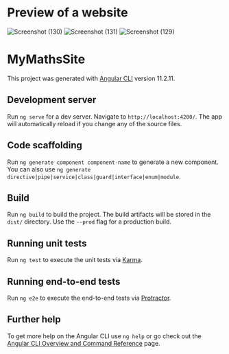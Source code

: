 # Preview of a website
![Screenshot (130)](https://user-images.githubusercontent.com/54330746/117567024-abb2a180-b0d7-11eb-9ece-c00a8b9f4f14.png)
![Screenshot (131)](https://user-images.githubusercontent.com/54330746/117567036-b40adc80-b0d7-11eb-887f-d026dd29596e.png)
![Screenshot (129)](https://user-images.githubusercontent.com/54330746/117567035-b40adc80-b0d7-11eb-9a96-a24287008e2f.png)
# MyMathsSite

This project was generated with [Angular CLI](https://github.com/angular/angular-cli) version 11.2.11.

## Development server

Run `ng serve` for a dev server. Navigate to `http://localhost:4200/`. The app will automatically reload if you change any of the source files.

## Code scaffolding

Run `ng generate component component-name` to generate a new component. You can also use `ng generate directive|pipe|service|class|guard|interface|enum|module`.

## Build

Run `ng build` to build the project. The build artifacts will be stored in the `dist/` directory. Use the `--prod` flag for a production build.

## Running unit tests

Run `ng test` to execute the unit tests via [Karma](https://karma-runner.github.io).

## Running end-to-end tests

Run `ng e2e` to execute the end-to-end tests via [Protractor](http://www.protractortest.org/).

## Further help

To get more help on the Angular CLI use `ng help` or go check out the [Angular CLI Overview and Command Reference](https://angular.io/cli) page.
